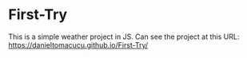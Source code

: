# First-Try


This is a simple weather project in JS. Can see the project at this URL: https://danieltomacucu.github.io/First-Try/
